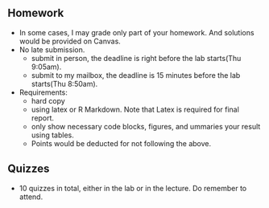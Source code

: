 ## Homework
- In some cases, I may grade only part of your homework. And solutions would be provided on Canvas.
- No late submission. 
    - submit in person, the deadline is right before the lab starts(Thu 9:05am).
    - submit to my mailbox, the deadline is 15 minutes before the lab starts(Thu 8:50am).
- Requirements:
    - hard copy
    - using latex or R Markdown. Note that Latex is required for final report.
    - only show necessary code blocks, figures, and ummaries your result using tables. 
    - Points would be deducted for not following the above.


## Quizzes
- 10 quizzes in total, either in the lab or in the lecture. Do remember to attend.
